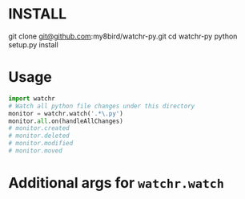 # INSTALL
git clone git@github.com:my8bird/watchr-py.git
cd watchr-py
python setup.py install

# Usage
```python
import watchr
# Watch all python file changes under this directory
monitor = watchr.watch('.*\.py')
monitor.all.on(handleAllChanges)
# monitor.created
# monitor.deleted
# monitor.modified
# monitor.moved
```

# Additional args for `watchr.watch`

